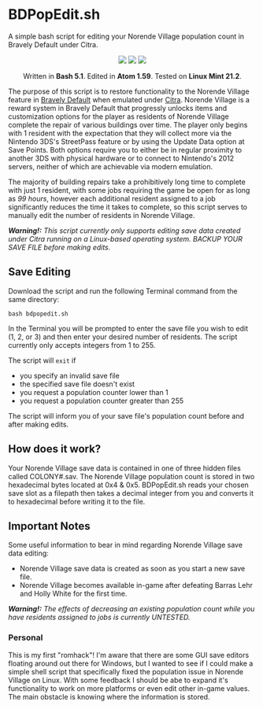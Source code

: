 # BDPopEdit.sh
A simple bash script for editing your Norende Village population count in Bravely Default under Citra.

<p align=center><img src="https://img.shields.io/badge/Shell_Script-121011?style=for-the-badge&logo=gnu-bash&logoColor=white">  <img src="https://img.shields.io/badge/Atom-66595C?style=for-the-badge&logo=Atom&logoColor=white">  <img src="https://img.shields.io/badge/Linux_Mint-87CF3E?style=for-the-badge&logo=linux-mint&logoColor=white"></p>
<p align=center>Written in <b>Bash 5.1</b>. Edited in <b>Atom 1.59</b>. Tested on <b>Linux Mint 21.2</b>.</p>

The purpose of this script is to restore functionality to the Norende Village feature in <a href="https://en.wikipedia.org/wiki/Bravely_Default">Bravely Default</a> when emulated under <a href="https://github.com/citra-emu/citra">Citra</a>.  Norende Village is a reward system in Bravely Default that progressly unlocks items and customization options for the player as residents of Norende Village complete the repair of various buildings over time.  The player only begins with 1 resident with the expectation that they will collect more via the Nintendo 3DS's StreetPass feature or by using the Update Data option at Save Points.  Both options require you to either be in regular proximity to another 3DS with physical hardware or to connect to Nintendo's 2012 servers, neither of which are achievable via modern emulation.

The majority of building repairs take a prohibitively long time to complete with just 1 resident, with some jobs requiring the game be open for as long as *99 hours*, however each additional resident assigned to a job significantly reduces the time it takes to complete, so this script serves to manually edit the number of residents in Norende Village.

***Warning!:*** *This script currently only supports editing save data created under Citra running on a Linux-based operating system.  BACKUP YOUR SAVE FILE before making edits.*

## Save Editing
Download the script and run the following Terminal command from the same directory:
```
bash bdpopedit.sh
```
In the Terminal you will be prompted to enter the save file you wish to edit (1, 2, or 3) and then enter your desired number of residents.  The script currently only accepts integers from 1 to 255.

The script will `exit` if
- you specify an invalid save file
- the specified save file doesn't exist
- you request a population counter lower than 1
- you request a population counter greater than 255

The script will inform you of your save file's population count before and after making edits.

## How does it work?
Your Norende Village save data is contained in one of three hidden files called COLONY#.sav.  The Norende Village population count is stored in two hexadecimal bytes located at 0x4 & 0x5.  BDPopEdit.sh reads your chosen save slot as a filepath then takes a decimal integer from you and converts it to hexadecimal before writing it to the file.

## Important Notes
Some useful information to bear in mind regarding Norende Village save data editing:
- Norende Village save data is created as soon as you start a new save file.
- Norende Village becomes available in-game after defeating Barras Lehr and Holly White for the first time.

***Warning!:*** *The effects of decreasing an existing population count while you have residents assigned to jobs is currently UNTESTED.*

### Personal
This is my first "romhack"!  I'm aware that there are some GUI save editors floating around out there for Windows, but I wanted to see if I could make a simple shell script that specifically fixed the population issue in Norende Village on Linux.  With some feedback I should be abe to expand it's functionality to work on more platforms or even edit other in-game values.  The main obstacle is knowing where the information is stored.
